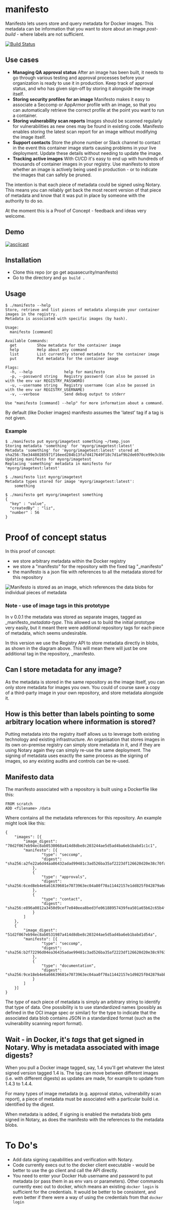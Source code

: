 # manifesto
Manifesto lets users store and query metadata for Docker images. This metadata can be information that you want to store about an image *post-build* - where labels are not sufficient. 

[![Build Status](https://travis-ci.org/aquasecurity/manifesto.svg?branch=master)](https://travis-ci.org/aquasecurity/manifesto)

## Use cases
* **Managing QA approval status** After an image has been built, it needs to go through various testing and approval processes before your organization is ready to use it in production. Keep track of approval status, and who has given sign-off by storing it alongside the image itself. 
* **Storing security profiles for an image** Manifesto makes it easy to associate a Seccomp or AppArmor profile with an image, so that you can automatically retrieve the correct profile at the point you want to run a container. 
* **Storing vulnerability scan reports** Images should be scanned regularly for vulnerabilities as new ones may be found in existing code. Manifesto enables storing the latest scan report for an image without modifying the image itself. 
* **Support contacts** Store the phone number or Slack channel to contact in the event this container image starts causing problems in your live deployment. Update these details without needing to update the image. 
* **Tracking active images** With CI/CD it's easy to end up with hundreds of thousands of container images in your registry. Use manifesto to store whether an image is actively being used in production - or to indicate the images that can safely be pruned.

The intention is that each piece of metadata could be signed using Notary. This means you can reliably get back the most recent version of that piece of metadata and know that it was put in place by someone with the authority to do so. 

At the moment this is a Proof of Concept - feedback and ideas very welcome. 

## Demo 

[![asciicast](https://asciinema.org/a/128283.png)](https://asciinema.org/a/128283)

## Installation

* Clone this repo (or go get aquasecurity/manifesto)
* Go to the directory and `go build .`

## Usage

```
$ ./manifesto --help
Store, retrieve and list pieces of metadata alongside your container images in the registry.
Metadata is associated with specific images (by hash).

Usage:
  manifesto [command]

Available Commands:
  get         Show metadata for the container image
  help        Help about any command
  list        List currently stored metadata for the container image
  put         Put metadata for the container image

Flags:
  -h, --help              help for manifesto
  -p, --password string   Registry password (can also be passed in with the env var REGISTRY_PASSWORD)
  -u, --username string   Registry username (can also be passed in with the env var REGISTRY_USERNAME)
  -v, --verbose           Send debug output to stderr

Use "manifesto [command] --help" for more information about a command.
```

By default (like Docker images) manifesto assumes the 'latest' tag if a tag is not given. 

### Example

```
$ ./manifesto put myorg/imagetest something ~/temp.json
Storing metadata 'something' for 'myorg/imagetest:latest'
Metadata 'something' for 'myorg/imagetest:latest' stored at sha256:7be34480285971f16eed284b13fa7d417649f18c7d1af9b2de6970ce99e3cbbd
Updating manifesto for myorg/imagetest
Replacing 'something' metadata in manifesto for 'myorg/imagetest:latest'

$ ./manifesto list myorg/imagetest
Metadata types stored for image 'myorg/imagetest:latest':
    something

$ ./manifesto get myorg/imagetest something
{
  "key" : "value",
  "createdBy" : "liz",
  "number" : 56
}
```

# Proof of concept status

In this proof of concept:  

* we store arbitrary metadata within the Docker registry 
* we store a "manifesto" for the repository with the fixed tag "_manifesto"
* the manifesto is a json file with references to all the metadata stored for this repository

![Manifesto is stored as an image, which references the data blobs for individual pieces of metadata](https://docs.google.com/drawings/d/1IGm4WnhL3J0hp2hdELrevyn3SMbgs0tlKNHjYIQHqtM/pub?w=960&h=720)

### Note - use of image tags in this prototype
In v 0.0.1 the metadata was stored as separate images, tagged as \_manifesto\_*metadata-type*. This allowed us to build the initial prototype very easily, but it meant there were additional repository tags for each piece of metadata, which seems undesirable.  

In this version we use the Registry API to store metadata directly in blobs, as shown in the diagram above. This will mean there will just be one additional tag in the repository, \_manifesto. 

## Can I store metadata for any image?

As the metadata is stored in the same repository as the image itself, you can only store metadata for images you own. You could of course save a copy of a third-party image in your own repository, and store metadata alongside it. 

## How is this better than labels pointing to some arbitrary location where information is stored? 

Putting metadata into the registry itself allows us to leverage both existing technology and existing infrastructure. An organisation that stores images in its own on-premise registry can simply store metadata in it, and if they are using Notary again they can simply re-use the same deployment. The signing of metadata uses exactly the same process as the signing of images, so any existing audits and controls can be re-used. 

## Manifesto data

The manifesto associated with a repository is built using a Dockerfile like this: 

```
FROM scratch
ADD <filename> /data
```

Where <filename> contains all the metadata references for this repository. An example might look like this:

```
{
	"images": [{
		"image_digest": "70d2f067eb94ec8ab0530068a414d8dbe8c203244ae5d5ad4ba6eb1babd1c1c1",
		"manifesto": [{
				"type": "seccomp",
				"digest": "sha256:a2fe22a6d44aa86432adad99481c3ad526ba35af2223df126620d20e38c70fac"
			},
			{
				"type": "approvals",
				"digest": "sha256:6ced8eb4e6a61639601e7073963ec04a80f70a11442157e1dd825f042879a6da"
			},
			{
				"type": "contact",
				"digest": "sha256:e896a0012a3450d9cef7e040eea8bed3fe06188957439fea501a65b62c65b4f1"
			}
		]
	}, 
    {
		"image_digest": "51d2f067eb94ec8ab0531987a414d8dbe8c203244ae5d5ad4ba6eb1babd1d54a",
		"manifesto": [{
				"type": "seccomp",
				"digest": "sha256:b2f72296d04ea36435adae99481c3ad526ba35af2223df126620d20e38c9763c"
			},
			{
				"type": "documentation",
				"digest": "sha256:9ce18eb4e6a66639601e7073963ec04aa0f70a11442157e1d9825f042879abb1"
			}
		]
    }]
}
```

The *type* of each piece of metadata is simply an arbitrary string to identify that type of data. One possibility is to use standardized names (possibly as defined in the OCI image spec or similar) for the type to indicate that the associated data blob contains JSON in a standardized format (such as the vulnerability scanning report format).

## Wait - in Docker, it's *tags* that get signed in Notary. Why is metadata associated with image digests?
When you pull a Docker image tagged, say, 1.4 you'll get whatever the latest signed version tagged 1.4 is. The tag can move between different images (i.e. with different digests) as updates are made, for example to update from 1.4.3 to 1.4.4. 

For many types of image metadata (e.g. approval status, vulnerability scan report), a piece of metadata must be associated with a particular build i.e. identified by the digest. 

When metadata is added, if signing is enabled the metadata blob gets signed in Notary, as does the manifesto with the references to the metadata blobs. 

# To Do's 

* Add data signing capabilities and verification with Notary. 
* Code currently execs out to the docker client executable - would be better to use the go client and call the API directly. 
* You need to enter your Docker Hub username and password to put metadata (or pass them in as env vars or parameters). Other commands currently exec out to docker, which means an existing `docker login` is sufficient for the credentials.  It would be better to be consistent, and even better if there were a way of using the credentials from that `docker login`

